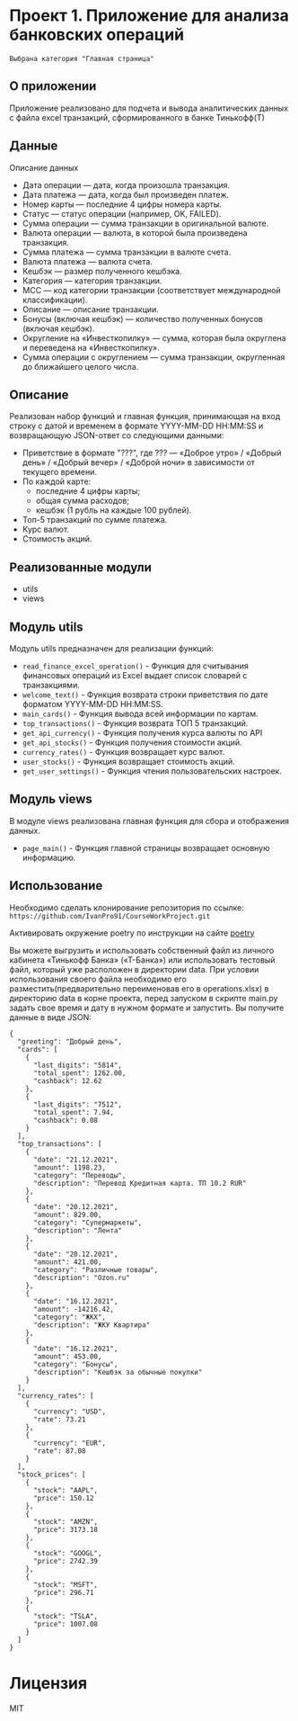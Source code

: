 # Проект 1. Приложение для анализа банковских операций
```Выбрана категория "Главная страница"```

## О приложении
Приложение реализовано для подчета и вывода аналитических данных с файла excel транзакций, сформированного в банке Тинькофф(Т)

## Данные
Описание данных

* Дата операции — дата, когда произошла транзакция.
* Дата платежа — дата, когда был произведен платеж.
* Номер карты — последние 4 цифры номера карты.
* Статус — статус операции (например, OK, FAILED).
* Сумма операции — сумма транзакции в оригинальной валюте.
* Валюта операции — валюта, в которой была произведена транзакция.
* Сумма платежа — сумма транзакции в валюте счета.
* Валюта платежа — валюта счета.
* Кешбэк — размер полученного кешбэка.
* Категория — категория транзакции.
* MCC — код категории транзакции (соответствует международной классификации).
* Описание — описание транзакции.
* Бонусы (включая кешбэк) — количество полученных бонусов (включая кешбэк).
* Округление на «Инвесткопилку» — сумма, которая была округлена и переведена на «Инвесткопилку».
* Сумма операции с округлением — сумма транзакции, округленная до ближайшего целого числа.

## Описание
Реализован набор функций и главная функция, принимающая на вход строку с датой и временем в формате YYYY-MM-DD HH:MM:SS и возвращающую JSON-ответ со следующими данными:

* Приветствие в формате "???", где ??? — «Доброе утро» / «Добрый день» / «Добрый вечер» / «Доброй ночи» в зависимости от текущего времени.
* По каждой карте:
    * последние 4 цифры карты;
    * общая сумма расходов;
    * кешбэк (1 рубль на каждые 100 рублей).
* Топ-5 транзакций по сумме платежа.
* Курс валют.
* Стоимость акций.

## Реализованные модули
* utils
* views

## Модуль utils
Модуль utils предназначен для реализации функций:

* ```read_finance_excel_operation()``` - Функция для считывания финансовых операций из Excel выдает список словарей с транзакциями.
* ```welcome_text()``` - Функция возврата строки приветствия по дате форматом YYYY-MM-DD HH:MM:SS.
* ```main_cards()``` - Функция вывода всей информации по картам.
* ```top_transactions()``` - Функция возврата ТОП 5 транзакций.
* ```get_api_currency()``` - Функция получения курса валюты по API
* ```get_api_stocks()``` - Функция получения стоимости акций.
* ```currency_rates()``` - Функция возвращает курс валют.
* ```user_stocks()``` - Функция возвращает стоимость акций.
* ```get_user_settings()``` - Функция чтения пользовательских настроек.

## Модуль views
В модуле views реализована главная функция для сбора и отображения данных.

* ```page_main()``` - Функция главной страницы возвращает основную информацию.

## Использование
Необходимо сделать клонирование репозитория по ссылке:
```https://github.com/IvanPro91/CourseWorkProject.git```

Активировать окружение poetry по инструкции на сайте [poetry](https://python-poetry.org/)

Вы можете выгрузить и использовать собственный файл из личного кабинета «Тинькофф Банка» («Т-Банка») или использовать тестовый файл, который уже расположен в директории data.
При условии использования своего файла необходимо его разместить(предварительно переименовав его в operations.xlsx) в директорию data в корне проекта, перед запуском в скрипте main.py задать свое время и дату в нужном формате и запустить.
Вы получите данные в виде JSON:
```commandline
{
  "greeting": "Добрый день",
  "cards": [
    {
      "last_digits": "5814",
      "total_spent": 1262.00,
      "cashback": 12.62
    },
    {
      "last_digits": "7512",
      "total_spent": 7.94,
      "cashback": 0.08
    }
  ],
  "top_transactions": [
    {
      "date": "21.12.2021",
      "amount": 1198.23,
      "category": "Переводы",
      "description": "Перевод Кредитная карта. ТП 10.2 RUR"
    },
    {
      "date": "20.12.2021",
      "amount": 829.00,
      "category": "Супермаркеты",
      "description": "Лента"
    },
    {
      "date": "20.12.2021",
      "amount": 421.00,
      "category": "Различные товары",
      "description": "Ozon.ru"
    },
    {
      "date": "16.12.2021",
      "amount": -14216.42,
      "category": "ЖКХ",
      "description": "ЖКУ Квартира"
    },
    {
      "date": "16.12.2021",
      "amount": 453.00,
      "category": "Бонусы",
      "description": "Кешбэк за обычные покупки"
    }
  ],
  "currency_rates": [
    {
      "currency": "USD",
      "rate": 73.21
    },
    {
      "currency": "EUR",
      "rate": 87.08
    }
  ],
  "stock_prices": [
    {
      "stock": "AAPL",
      "price": 150.12
    },
    {
      "stock": "AMZN",
      "price": 3173.18
    },
    {
      "stock": "GOOGL",
      "price": 2742.39
    },
    {
      "stock": "MSFT",
      "price": 296.71
    },
    {
      "stock": "TSLA",
      "price": 1007.08
    }
  ]
}
```
# Лицензия
MIT